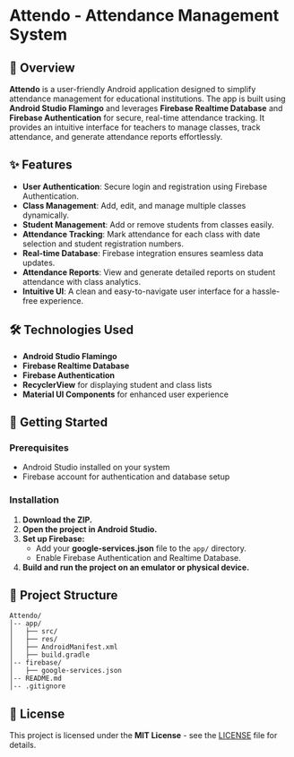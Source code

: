 # Attendo - Attendance Management System

## 📌 Overview
**Attendo** is a user-friendly Android application designed to simplify attendance management for educational institutions. The app is built using **Android Studio Flamingo** and leverages **Firebase Realtime Database** and **Firebase Authentication** for secure, real-time attendance tracking. It provides an intuitive interface for teachers to manage classes, track attendance, and generate attendance reports effortlessly.

## ✨ Features
- **User Authentication**: Secure login and registration using Firebase Authentication.
- **Class Management**: Add, edit, and manage multiple classes dynamically.
- **Student Management**: Add or remove students from classes easily.
- **Attendance Tracking**: Mark attendance for each class with date selection and student registration numbers.
- **Real-time Database**: Firebase integration ensures seamless data updates.
- **Attendance Reports**: View and generate detailed reports on student attendance with class analytics.
- **Intuitive UI**: A clean and easy-to-navigate user interface for a hassle-free experience.

## 🛠️ Technologies Used
- **Android Studio Flamingo**
- **Firebase Realtime Database**
- **Firebase Authentication**
- **RecyclerView** for displaying student and class lists
- **Material UI Components** for enhanced user experience

## 🚀 Getting Started
### Prerequisites
- Android Studio installed on your system
- Firebase account for authentication and database setup

### Installation
1.  **Download the ZIP.**
2. **Open the project in Android Studio.**
3. **Set up Firebase:**
   - Add your **google-services.json** file to the `app/` directory.
   - Enable Firebase Authentication and Realtime Database.
4. **Build and run the project on an emulator or physical device.**

## 📂 Project Structure
```
Attendo/
│-- app/
│   ├── src/
│   ├── res/
│   ├── AndroidManifest.xml
│   ├── build.gradle
│-- firebase/
│   ├── google-services.json
│-- README.md
│-- .gitignore
```

## 📜 License
This project is licensed under the **MIT License** - see the [LICENSE](LICENSE) file for details.
